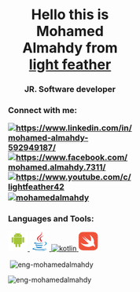 <div   style ="  margin: auto;
  width: 50%;
  padding: 10px;" >
  
  <h1 align="center">Hello this is Mohamed Almahdy from <a href="https://www.youtube.com/@LightFeather42">light feather</a></h1>
<h3 align="center">JR. Software developer</h3>

<h3 align="left">Connect with me: <p align="left">
<a href="https://www.linkedin.com/in/mohamed-almahdy-592949187/" target="blank"><img align="center" src="https://raw.githubusercontent.com/rahuldkjain/github-profile-readme-generator/master/src/images/icons/Social/linked-in-alt.svg" alt="https://www.linkedin.com/in/mohamed-almahdy-592949187/" height="30" width="40" /></a>
<a href="https://www.facebook.com/mohamed.almahdy.7311/" target="blank"><img align="center" src="https://raw.githubusercontent.com/rahuldkjain/github-profile-readme-generator/master/src/images/icons/Social/facebook.svg" alt="https://www.facebook.com/mohamed.almahdy.7311/" height="30" width="40" /></a>
<a href="https://www.youtube.com/c/lightfeather42" target="blank"><img align="center" src="https://raw.githubusercontent.com/rahuldkjain/github-profile-readme-generator/master/src/images/icons/Social/youtube.svg" alt="https://www.youtube.com/c/lightfeather42" height="30" width="40" /></a>
<a href="https://codeforces.com/profile/mohamedalmahdy" target="blank"><img align="center" src="https://raw.githubusercontent.com/rahuldkjain/github-profile-readme-generator/master/src/images/icons/Social/codeforces.svg" alt="mohamedalmahdy" height="30" width="40" /></a>
</p></h3>


<h3 align="left">Languages and Tools:</h3>
<p align="left"> <a href="https://developer.android.com" target="_blank" rel="noreferrer"> <img src="https://raw.githubusercontent.com/devicons/devicon/master/icons/android/android-original-wordmark.svg" alt="android" width="40" height="40"/> </a> <a href="https://www.java.com" target="_blank" rel="noreferrer"> <img src="https://raw.githubusercontent.com/devicons/devicon/master/icons/java/java-original.svg" alt="java" width="40" height="40"/> </a> <a href="https://kotlinlang.org" target="_blank" rel="noreferrer"> <img src="https://www.vectorlogo.zone/logos/kotlinlang/kotlinlang-icon.svg" alt="kotlin" width="40" height="40"/> </a> <a href="https://reactjs.org/" target="_blank" rel="noreferrer"> <img src="https://raw.githubusercontent.com/devicons/devicon/master/icons/swift/swift-original.svg" alt="swift" width="40" height="40"/> </a> </p>

<p>&nbsp;<img   align="center" src="https://github-readme-stats.vercel.app/api?username=eng-mohamedalmahdy&show_icons=true&locale=en&theme=radical" alt="eng-mohamedalmahdy" /></p>

<p><img align="left" src="https://github-readme-stats.vercel.app/api/top-langs?username=eng-mohamedalmahdy&show_icons=true&locale=en&layout=compact&theme=radical" alt="eng-mohamedalmahdy" /></p>




  
<div/>
